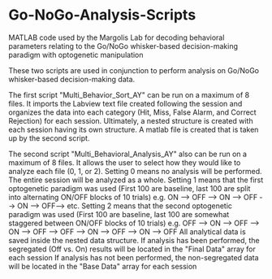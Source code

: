 # Go-NoGo-Analysis-Scripts
MATLAB code used by the Margolis Lab for decoding behavioral parameters relating to the Go/NoGo whisker-based decision-making paradigm with optogenetic manipulation

These two scripts are used in conjunction to perform analysis on Go/NoGo whisker-based decision-making data.

The first script "Multi_Behavior_Sort_AY" can be run on a maximum of 8 files.
It imports the Labview text file created following the session and organizes the data into each category (Hit, Miss, False Alarm, and Correct Rejection) for each session.
Ultimately, a nested structure is created with each session having its own structure. A matlab file is created that is taken up by the second script.

The second script "Multi_Behavioral_Analysis_AY" also can be run on a maximum of 8 files.
It allows the user to select how they would like to analyze each file (0, 1, or 2).
  Setting 0 means no analysis will be performed. The entire session will be analyzed as a whole.
  Setting 1 means that the first optogenetic paradigm was used (First 100 are baseline, last 100 are split into alternating ON/OFF blocks of 10 trials)
    e.g. ON --> OFF --> ON --> OFF --> ON --> OFF--> etc.
  Setting 2 means that the second optogenetic paradigm was used (First 100 are baseline, last 100 are somewhat staggered between ON/OFF blocks of 10 trials)
    e.g. OFF --> ON --> OFF --> ON --> OFF --> OFF --> ON --> OFF --> ON --> OFF
 All analytical data is saved inside the nested data structure.
  If analysis has been performed, the segregated (Off vs. On) results will be located in the "Final Data" array for each session
  If analysis has not been performed, the non-segregated data will be located in the "Base Data" array for each session
